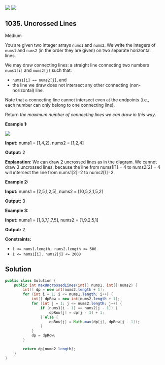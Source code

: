 [![](https://img.shields.io/github/stars/javadev/LeetCode-in-Java?label=Stars&style=flat-square)](https://github.com/javadev/LeetCode-in-Java)
[![](https://img.shields.io/github/forks/javadev/LeetCode-in-Java?label=Fork%20me%20on%20GitHub%20&style=flat-square)](https://github.com/javadev/LeetCode-in-Java/fork)

## 1035\. Uncrossed Lines

Medium

You are given two integer arrays `nums1` and `nums2`. We write the integers of `nums1` and `nums2` (in the order they are given) on two separate horizontal lines.

We may draw connecting lines: a straight line connecting two numbers `nums1[i]` and `nums2[j]` such that:

*   `nums1[i] == nums2[j]`, and
*   the line we draw does not intersect any other connecting (non-horizontal) line.

Note that a connecting line cannot intersect even at the endpoints (i.e., each number can only belong to one connecting line).

Return _the maximum number of connecting lines we can draw in this way_.

**Example 1:**

![](https://assets.leetcode.com/uploads/2019/04/26/142.png)

**Input:** nums1 = [1,4,2], nums2 = [1,2,4]

**Output:** 2

**Explanation:** We can draw 2 uncrossed lines as in the diagram. We cannot draw 3 uncrossed lines, because the line from nums1[1] = 4 to nums2[2] = 4 will intersect the line from nums1[2]=2 to nums2[1]=2.

**Example 2:**

**Input:** nums1 = [2,5,1,2,5], nums2 = [10,5,2,1,5,2]

**Output:** 3

**Example 3:**

**Input:** nums1 = [1,3,7,1,7,5], nums2 = [1,9,2,5,1]

**Output:** 2

**Constraints:**

*   `1 <= nums1.length, nums2.length <= 500`
*   `1 <= nums1[i], nums2[j] <= 2000`

## Solution

```java
public class Solution {
    public int maxUncrossedLines(int[] nums1, int[] nums2) {
        int[] dp = new int[nums2.length + 1];
        for (int i = 1; i <= nums1.length; i++) {
            int[] dpRow = new int[nums2.length + 1];
            for (int j = 1; j <= nums2.length; j++) {
                if (nums1[i - 1] == nums2[j - 1]) {
                    dpRow[j] = dp[j - 1] + 1;
                } else {
                    dpRow[j] = Math.max(dp[j], dpRow[j - 1]);
                }
            }
            dp = dpRow;
        }

        return dp[nums2.length];
    }
}
```